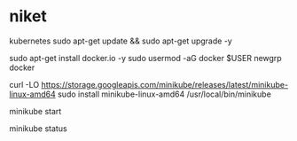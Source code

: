 # niket

kubernetes
sudo apt-get update && sudo apt-get upgrade -y

sudo apt-get install docker.io -y
sudo usermod -aG docker $USER
newgrp docker

curl -LO https://storage.googleapis.com/minikube/releases/latest/minikube-linux-amd64
sudo install minikube-linux-amd64 /usr/local/bin/minikube

minikube start

minikube status


